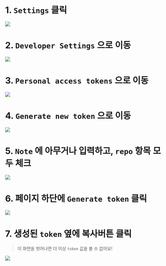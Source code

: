 # 1. `Settings` 클릭
![](https://raw.githubusercontent.com/sungbin5304/GitMessengerBot/master/picture/1.png)

# 2. `Developer Settings` 으로 이동
![](https://raw.githubusercontent.com/sungbin5304/GitMessengerBot/master/picture/2.png)

# 3. `Personal access tokens` 으로 이동
![](https://raw.githubusercontent.com/sungbin5304/GitMessengerBot/master/picture/3.png)

# 4. `Generate new token` 으로 이동
![](https://raw.githubusercontent.com/sungbin5304/GitMessengerBot/master/picture/4.png)

# 5. `Note` 에 아무거나 입력하고, `repo` 항목 모두 체크
![](https://raw.githubusercontent.com/sungbin5304/GitMessengerBot/master/picture/5.png)

# 6. 페이지 하단에 `Generate token` 클릭
![](https://raw.githubusercontent.com/sungbin5304/GitMessengerBot/master/picture/6.png)

# 7. 생성된 `token` 옆에 복사버튼 클릭 
> 이 화면을 벗어나면 더 이상 `token` 값을 볼 수 없어요!

![](https://raw.githubusercontent.com/sungbin5304/GitMessengerBot/master/picture/7.png)
